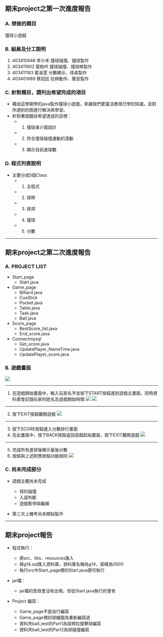 ## 期末project之第一次進度報告

### A. 想做的題目
撞球小遊戲

### B. 組員及分工說明
1.  403410946 李介禾 撞球碰撞、撞球製作 
2.  403411902 葉柏吟 撞球碰撞、撞球桿製作
3.  403411183 藍渝雯 分數顯示、球桌製作 
4.  403401689 蔡冠廷 拉桿動作、聲音製作 

### C. 針對題目，請列出希望完成的項目

+ 藉由這學期學的java製作撞球小遊戲，來讓我們更靈活應用已學的知識，並對所遇到的困進行解決與學習。<br>
+ 針對著個題目希望達成的目標：
    + 1. 撞球桌介面設計 
    + 2. 符合撞球碰撞運動的滾動
    + 3. 顯示目前進球數 

### D. 程式列表說明
+ 主要分成5個Class
    + 1. 主程式 
    + 2. 球桿 
    + 3. 球洞 
    + 4. 撞球 
    + 5. 分數 

----------------------------------------------------------------

## 期末project之第二次進度報告

### A. PROJECT LIST
+ Start_page
    + Start.java
+ Game_page
    + Billiard.java
    + CueStick
    + Pocket.java
    + Table.java
    + Task.java
    + Ball.java
+ Score_page
    + BestScore_list.java
    + End_score.java
+ Connectmysql
    + Get_score.java
    + UpdatePlayer_NameTime.java
    + UpdatePlayer_score.java

### B. 遊戲畫面

![](https://i.imgur.com/5PAIKZz.jpg)

-----------------------------------------------------------------------
1. 在遊戲開始畫面中，輸入玩家名字並按下START按鈕進到遊戲主畫面，同時資料庫會記錄玩家的姓名及遊戲開始時間
![](https://i.imgur.com/UB4ZxM4.jpg)
![](https://i.imgur.com/5pP8Wce.jpg)
-----------------------------------------------------------------------
2. 按下EXIT按鈕離開遊戲
![](https://i.imgur.com/GHqPIHO.jpg)
-----------------------------------------------------------------------
3. 按下SCORE按鈕進入分數排行畫面
4. 在此畫面中，按下BACK按鈕返回遊戲起始畫面，按下EXIT離開遊戲
![](https://i.imgur.com/Xj4oJr3.jpg)
-----------------------------------------------------------------------
5. 完成所有進球後顯示最後分數
6. 按鈕與上述對應按鈕功能相同
![](https://i.imgur.com/VtoV9gK.jpg)

### C. 尚未完成部分

+ 遊戲主體尚未完成
    +  球的碰撞
    +  入袋判斷
    +  遊戲暫停與繼續
    
+ 第三次上機考尚未開始製作

----------------------------------------------------------------

## 期末project報告

+ 程式執行：
    + 將src、libs、resources匯入
    + 將g14.sql匯入資料庫，資料庫名稱為g14，密碼為0000
    + 執行src中Start_page裡的Start.java便可執行

+ jar檔：
    + jar檔的音效會沒有出現，但從Start.java執行的會有

+ Project 編寫：
    + Game_page不是自行編寫
    + Game_page裡的球繪圖為重新編寫過
    + 資料夾ball_test的Part1為球桿拉撞擊球編寫
    + 資料夾ball_test的Part2為球碰撞編寫

